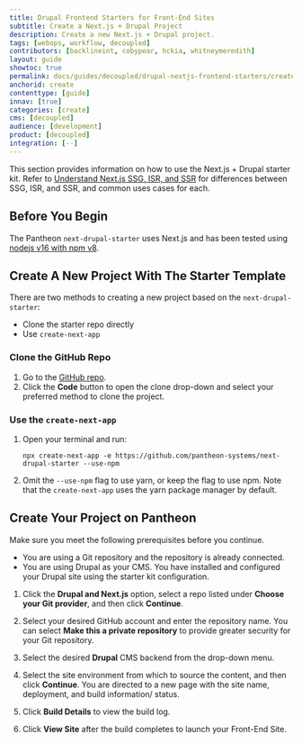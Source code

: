 ```yaml
---
title: Drupal Frontend Starters for Front-End Sites
subtitle: Create a Next.js + Drupal Project
description: Create a new Next.js + Drupal project.
tags: [webops, workflow, decoupled]
contributors: [backlineint, cobypear, hckia, whitneymeredith]
layout: guide
showtoc: true
permalink: docs/guides/decoupled/drupal-nextjs-frontend-starters/create
anchorid: create
contenttype: [guide]
innav: [true]
categories: [create]
cms: [decoupled]
audience: [development]
product: [decoupled]
integration: [--]
---
```


This section provides information on how to use the Next.js + Drupal starter kit. Refer to [Understand Next.js SSG, ISR, and SSR](/guides/decoupled/overview/nextjs) for differences between SSG, ISR, and SSR, and common uses cases for each.

## Before You Begin

The Pantheon `next-drupal-starter` uses Next.js and has been tested using [nodejs v16 with npm v8](https://nodejs.org/en/download/).

## Create A New Project With The Starter Template

There are two methods to creating a new project based on the `next-drupal-starter`:

- Clone the starter repo directly
- Use `create-next-app`

### Clone the GitHub Repo

1. Go to the [GitHub repo](https://github.com/pantheon-systems/next-drupal-starter).
1. Click the **Code** button to open the clone drop-down and select your preferred method to clone the project.

### Use the `create-next-app`

1. Open your terminal and run:

    ```bash{promptUser: user}
    npx create-next-app -e https://github.com/pantheon-systems/next-drupal-starter --use-npm
    ```

1. Omit the `--use-npm` flag to use yarn, or keep the flag to use npm. Note that the `create-next-app` uses the yarn package manager by default.

<Partial file="decoupled-create-in-dashboard.md" />

## Create Your Project on Pantheon

Make sure you meet the following prerequisites before you continue.

* You are using a Git repository and the repository is already connected.
* You are using Drupal as your CMS. You have installed and configured your Drupal site using the starter kit configuration.

1. Click the **Drupal and Next.js** option, select a repo listed under **Choose your Git provider**, and then click **Continue**.

1. Select your desired GitHub account and enter the repository name. You can select **Make this a private repository** to provide greater security for your Git repository.

1. Select the desired **Drupal** CMS backend from the drop-down menu.

1. Select the site environment from which to source the content, and then click **Continue**. You are directed to a new page with the site name, deployment, and build information/ status.

1. Click **Build Details** to view the build log.

1. Click **View Site** after the build completes to launch your Front-End Site.